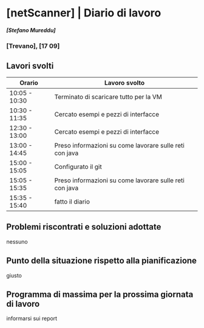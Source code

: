 # [netScanner] | Diario di lavoro
##### [Stefano Mureddu]
### [Trevano], [17 09]

## Lavori svolti


|Orario        |Lavoro svolto                                                   |
|--------------|----------------------------------------------------------------|
|10:05 - 10:30 |Terminato di scaricare tutto per la VM                          |
|10:30 - 11:35 |Cercato esempi e pezzi di interfacce                            |
|12:30 - 13:00 |Cercato esempi e pezzi di interfacce                            |
|13:00 - 14:45 |Preso informazioni su come lavorare sulle reti con java         |
|15:00 - 15:05 |Configurato il git                                              |
|15:05 - 15:35 |Preso informazioni su come lavorare sulle reti con java         |
|15:35 - 15:40 |fatto il diario                                                 |
##  Problemi riscontrati e soluzioni adottate
nessuno

##  Punto della situazione rispetto alla pianificazione
giusto

## Programma di massima per la prossima giornata di lavoro
informarsi sui report
